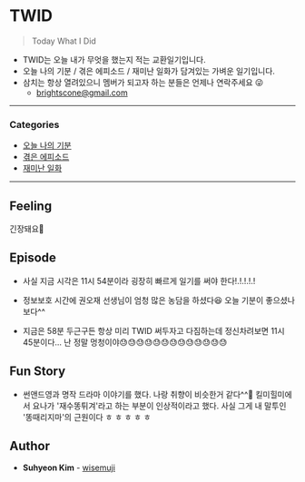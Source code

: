 # TWID

> Today What I Did

- TWID는 오늘 내가 무엇을 했는지 적는 교환일기입니다.
- 오늘 나의 기분 / 겪은 에피소드 / 재미난 일화가 담겨있는 가벼운 일기입니다.
- 삼치는 항상 열려있으니 멤버가 되고자 하는 분들은 언제나 연락주세요 😜
  - brightscone@gmail.com

---

### Categories

* [오늘 나의 기분](#feeling)
* [겪은 에피소드](#episode)
* [재미난 일화](#fun-story)

---

## Feeling

긴장돼요🤯

## Episode

- 사실 지금 시각은 11시 54분이라 굉장히 빠르게 일기를 써야 한다!.!.!.!.! 

- 정보보호 시간에 권오재 선생님이 엄청 많은 농담을 하셨다😆 오늘 기분이 좋으셨나보다^^

- 지금은 58분 두근구든 항상 미리 TWID 써두자고 다짐하는데 정신차려보면 11시 45분이다... 난 정말 멍청이야😓😓😓😓😓😓😓😓😓😓😓😓😓

## Fun Story

- 썬앤드영과 명작 드라마 이야기를 했다. 나랑 취향이 비슷한거 같다^^🤷 킬미힐미에서 요나가 '재수똥튀겨'라고 하는 부분이 인상적이라고 했다. 사실 그게 내 말투인 '똥때리지마'의 근원이다 ㅎ ㅎ ㅎ ㅎ ㅎ 

## Author

* **Suhyeon Kim** - [wisemuji](https://github.com/wisemuji)